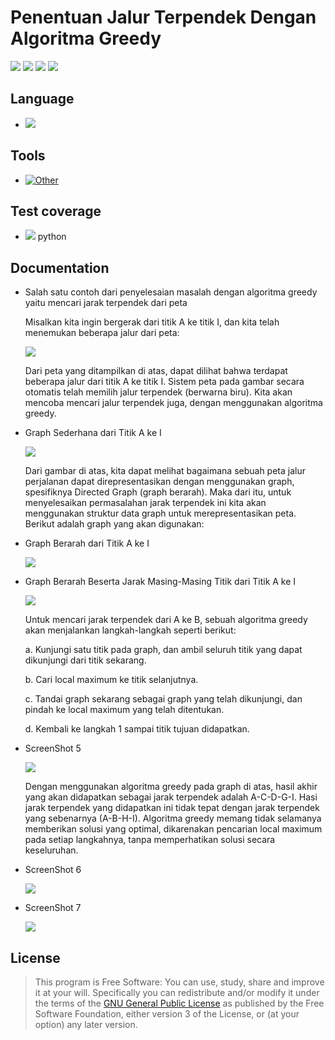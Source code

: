 # Penentuan Jalur Terpendek Dengan Algoritma Greedy

[![](https://gitlab.com/gitlab-org/gitlab-ee/badges/master/build.svg)](https://wahidari.gitlab.io)
[![](https://semaphoreci.com/api/v1/projects/2f1a5809-418b-4cc2-a1f4-819607579fe7/400484/shields_badge.svg)](https://wahidari.gitlab.io)
[![](https://img.shields.io/badge/docs-latest-brightgreen.svg?style=flat&maxAge=86400)](https://wahidari.gitlab.io)
[![](https://img.shields.io/badge/Find%20Me-%40wahidari-009688.svg?style=social)](https://wahidari.gitlab.io)

## Language

- [![](https://img.shields.io/badge/python-3.6-blue.svg)](https://wahidari.gitlab.io) 

## Tools

- [![Other](https://img.shields.io/badge/spyder-3-red.svg)](https://gitlab.com/wahidari)

## Test coverage

- [![](https://gitlab.com/gnutls/gnutls/badges/master/coverage.svg)](https://wahidari.gitlab.io) python

## Documentation

- Salah satu contoh dari penyelesaian masalah dengan algoritma greedy yaitu mencari jarak terpendek dari peta

    Misalkan kita ingin bergerak dari titik A ke titik I, dan kita telah menemukan beberapa jalur dari peta:

    ![](./ss/a.png)
    
    Dari peta yang ditampilkan di atas, dapat dilihat bahwa terdapat beberapa jalur dari titik A ke titik I. 
    Sistem peta pada gambar secara otomatis telah memilih jalur terpendek (berwarna biru). 
    Kita akan mencoba mencari jalur terpendek juga, dengan menggunakan algoritma greedy.

- Graph Sederhana dari Titik A ke I

    ![](./ss/b.png)
    
    Dari gambar di atas, kita dapat melihat bagaimana sebuah peta jalur perjalanan dapat direpresentasikan dengan 
    menggunakan graph, spesifiknya Directed Graph (graph berarah). Maka dari itu, untuk menyelesaikan permasalahan 
    jarak terpendek ini kita akan menggunakan struktur data graph untuk merepresentasikan peta. 
    Berikut adalah graph yang akan digunakan:

- Graph Berarah dari Titik A ke I

    ![](./ss/c.png)
    
- Graph Berarah Beserta Jarak Masing-Masing Titik dari Titik A ke I

    ![](./ss/d.png)
    
    Untuk mencari jarak terpendek dari A ke B, sebuah algoritma greedy akan menjalankan langkah-langkah seperti berikut:
    
    
    a. Kunjungi satu titik pada graph, dan ambil seluruh titik yang dapat dikunjungi dari titik sekarang.
    
    
    b. Cari local maximum ke titik selanjutnya.
    
    
    c. Tandai graph sekarang sebagai graph yang telah dikunjungi, dan pindah ke local maximum yang telah ditentukan.
    
    
    d. Kembali ke langkah 1 sampai titik tujuan didapatkan.
    
- ScreenShot 5

    ![](./ss/e.png)
    
    Dengan menggunakan algoritma greedy pada graph di atas, hasil akhir yang akan didapatkan sebagai jarak terpendek adalah A-C-D-G-I. 
    Hasi jarak terpendek yang didapatkan ini tidak tepat dengan jarak terpendek yang sebenarnya (A-B-H-I). 
    Algoritma greedy memang tidak selamanya memberikan solusi yang optimal, dikarenakan pencarian local maximum pada setiap langkahnya, 
    tanpa memperhatikan solusi secara keseluruhan.
- ScreenShot 6

    ![](./ss/f.png)

- ScreenShot 7

    ![](./ss/g.png)
    

## License
> This program is Free Software: 
You can use, study, share and improve it at your will. 
Specifically you can redistribute and/or modify it under the terms of the [GNU General Public License](https://www.gnu.org/licenses/gpl.html) 
as published by the Free Software Foundation, either version 3 of the License, or (at your option) any later version.
